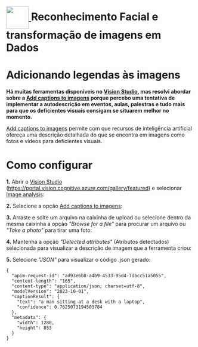 <h1>
<a href="https://www.dio.me/">
     <img align="center" width="60px" src="https://hermes.dio.me/lab_projects/badges/f38a62b8-2880-4fd2-82ff-ba263ce97cdb.png">
</a>
Reconhecimento Facial e transformação de imagens em Dados
</h1>

# Adicionando legendas às imagens

**Há muitas ferramentas disponíveis no [Vision Studio](https://portal.vision.cognitive.azure.com/gallery/featured), mas resolvi abordar sobre a [Add captions to imagens](https://portal.vision.cognitive.azure.com/demo/image-captioning) porque percebo uma tentativa de implementar a autodescrição em eventos, aulas, palestras e tudo mais para que os deficientes visuais consigam se situarem melhor no momento.**

[Add captions to imagens](https://portal.vision.cognitive.azure.com/demo/image-captioning) permite com que recursos de inteligência artificial ofereça uma descrição detalhada do que se encontra em imagens como fotos e vídeos para deficientes visuais.

# Como configurar

**1.** Abrir o [Vision Studio](https://portal.vision.cognitive.azure.com/gallery/featured) (https://portal.vision.cognitive.azure.com/gallery/featured) e selecionar [Image analysis](https://portal.vision.cognitive.azure.com/gallery/imageanalysis):

**2.** Selecione a opção [Add captions to imagens](https://portal.vision.cognitive.azure.com/demo/image-captioning):

**3.** Arraste e solte um arquivo na caixinha de upload ou selecione dentro da mesma caixinha a opção *"Browse for a file"* para procurar um arquivo ou *"Take a photo"* para tirar uma foto:

**4.** Mantenha a opção *"Detected attributes"* (Atributos detectados) selecionada para visualizar a descrição de imagem que a ferramenta criou:

**5.** Selecione *"JSON"* para visualizar o código .json gerado:

```
{
  "apim-request-id": "ad93e6b8-a4b9-4533-95d4-7dbcc51a5055",
  "content-length": "165",
  "content-type": "application/json; charset=utf-8",
  "modelVersion": "2023-10-01",
  "captionResult": {
    "text": "a man sitting at a desk with a laptop",
    "confidence": 0.7625073194503784
  },
  "metadata": {
    "width": 1280,
    "height": 853
  }
}
```